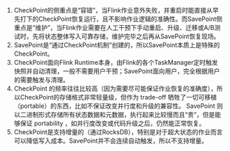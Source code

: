 1. CheckPoint的侧重点是“容错”，当Flink作业意外失败，并重启时能直接从早先打下的CheckPoint恢复运行，且不影响作业逻辑的准确性。而SavePoint侧重点是“维护”，当Flink作业需要在人工干预下手动重启、升级、迁移或A/B测试时，先将状态整体写入可靠存储，维护完毕之后再从SavePoint恢复现场。
2. SavePoint是“通过CheckPoint机制”创建的，所以SavePoint本质上是特殊的CheckPoint。
3. CheckPoint面向Flink Runtime本身，由Flink的各个TaskManager定时触发快照并自动清理，一般不需要用户干预；SavePoint面向用户，完全根据用户的需要触发与清理。
4. CheckPoint 的频率往往比较高（因为需要尽可能保证作业恢复的准确度），所以CheckPoint的存储格式非常轻量级，但作为 trade-off 牺牲了一切可移植（portable）的东西，比如不保证改变并行度和升级的兼容性。 SavePoint 则以二进制形式存储所有状态数据和元数据，执行起来比较慢而且“贵”，但是能够保证 portability ，如并行度改变或代码升级之后，仍然能正常恢复。
5. CheckPoint是支持增量的（通过RocksDB），特别是对于超大状态的作业而言可以降低写入成本。SavePoint并不会连续自动触发，所以不支持增量。
